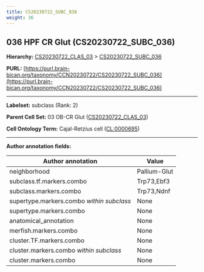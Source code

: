 ```yaml
---
title: CS20230722_SUBC_036
weight: 36
---
```

## 036 HPF CR Glut (CS20230722_SUBC_036)
<b>Hierarchy: </b>
[CS20230722_CLAS_03](../CS20230722_CLAS_03) >
[CS20230722_SUBC_036](../CS20230722_SUBC_036)

**PURL:** [https://purl.brain-bican.org/taxonomy/CCN20230722/CS20230722_SUBC_036](https://purl.brain-bican.org/taxonomy/CCN20230722/CS20230722_SUBC_036)

---


**Labelset:** subclass (Rank: 2)

**Parent Cell Set:** 03 OB-CR Glut ([CS20230722_CLAS_03](../CS20230722_CLAS_03))



**Cell Ontology Term:**  Cajal-Retzius cell ([CL:0000695](https://www.ebi.ac.uk/ols/ontologies/cl/terms?obo_id=CL:0000695)) 

[MARKER GENES.]: #


---

[TRANSFERRED ANNOTATIONS.]: #


[AUTHOR ANNOTATION FIELDS.]: #


**Author annotation fields:**

| Author annotation | Value |
|-------------------|-------|
|neighborhood|Pallium-Glut|
|subclass.tf.markers.combo|Trp73,Ebf3|
|subclass.markers.combo|Trp73,Ndnf|
|supertype.markers.combo _within subclass_|None|
|supertype.markers.combo|None|
|anatomical_annotation|None|
|merfish.markers.combo|None|
|cluster.TF.markers.combo|None|
|cluster.markers.combo _within subclass_|None|
|cluster.markers.combo|None|
